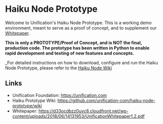 Haiku Node Prototype
====================

Welcome to Unification's Haiku Node Prototype. This is a working 
demo environment, meant to serve as a proof of concept, and to supplement
our [Whitepaper](https://d33ocdbzz0uvc8.cloudfront.net/wp-content/uploads/2018/06/14131953/UnificationWhitepaper1.2.pdf).

**This is only a PROTOTYPE/Proof of Concept, and is NOT the final, 
production code. The prototype has been written in Python to enable 
rapid development and testing of new features and concepts.**

_For detailed instructions on how to download, configure and run
the Haiku Node Prototype, please refer to the 
[Haiku Node Wiki](https://github.com/unification-com/haiku-node-prototype/wiki)


## Links

* Unification Foundation: https://unification.com
* Haiku Prototype Wiki: https://github.com/unification-com/haiku-node-prototype/wiki
* Whitepaper: https://d33ocdbzz0uvc8.cloudfront.net/wp-content/uploads/2018/06/14131953/UnificationWhitepaper1.2.pdf
